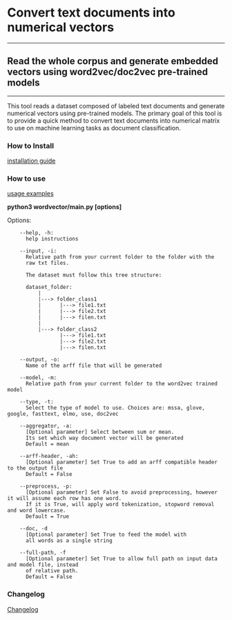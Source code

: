 # Convert text documents into numerical vectors
---
## Read the whole corpus and generate embedded vectors using word2vec/doc2vec pre-trained models
---

This tool reads a dataset composed of labeled text documents and generate numerical vectors using pre-trained models.
The primary goal of this tool is to provide a quick method to convert text documents into numerical matrix to 
use on machine learning tasks as document classification.

### How to Install

[installation guide](docs/Install.md)


### How to use 

[usage examples](docs/examples.md)


**python3 wordvector/main.py [options]**

  Options:

        --help, -h:
          help instructions

        --input, -i: 
          Relative path from your current folder to the folder with the 
          raw txt files.

          The dataset must follow this tree structure:

          dataset_folder:
              |
              |---> folder_class1
              |      |---> file1.txt
              |      |---> file2.txt
              |      |---> filen.txt
              |
              |---> folder_class2
                     |---> file1.txt
                     |---> file2.txt
                     |---> filen.txt

        --output, -o: 
          Name of the arff file that will be generated

        --model, -m: 
          Relative path from your current folder to the word2vec trained model

        --type, -t: 
          Select the type of model to use. Choices are: mssa, glove, google, fasttext, elmo, use, doc2vec

        --aggregator, -a: 
          [Optional parameter] Select between sum or mean. 
          Its set which way document vector will be generated
          Default = mean
        
        --arff-header, -ah: 
          [Optional parameter] Set True to add an arff compatible header to the output file
          Default = False

        --preprocess, -p:
          [Optional parameter] Set False to avoid preprocessing, however it will assume each row has one word.
          If it is True, will apply word tokenization, stopword removal and word lowercase.
          Default = True 
          
        --doc, -d
          [Optional parameter] Set True to feed the model with
          all words as a single string
          
        --full-path, -f
          [Optional parameter] Set True to allow full path on input data and model file, instead
          of relative path.
          Default = False

        
### Changelog 

[Changelog](docs/changelog.md)
